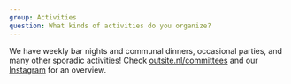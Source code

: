 ```yaml
---
group: Activities
question: What kinds of activities do you organize?
---
```


We have weekly bar nights and communal dinners, occasional parties, and many other sporadic activities! Check [outsite.nl/committees](/en/committees) and our [Instagram](https://www.instagram.com/outsite_delft/) for an overview.
